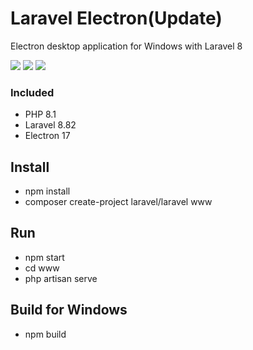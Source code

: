 # Laravel Electron(Update)
<p>Electron desktop application for Windows with Laravel 8</p>
<p>
    <a href="https://creativecommons.org/licenses/by/4.0/"><img src="https://badgen.net/badge/licence/CC BY 4.0/23BCCB" /></a>
    <a href="https://twitter.com/laravelarticle"><img src="https://badgen.net/badge/twitter/@laravelarticle/1DA1F2?icon&label" /></a>
    <a href="https://facebook.com/laravelarticle"><img src="https://badgen.net/badge/facebook/laravelarticle/3b5998"/></a>
</p>

### Included
- PHP 8.1
- Laravel 8.82
- Electron 17

## Install
- npm install
- composer create-project laravel/laravel www

## Run
- npm start
- cd www
- php artisan serve

## Build for Windows
- npm build